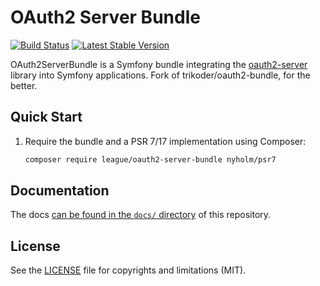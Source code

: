 # OAuth2 Server Bundle

[![Build Status](https://travis-ci.com/thephpleague/oauth2-server-bundle.svg?branch=master)](https://travis-ci.org/thephpleague/oauth2-server-bundle)
[![Latest Stable Version](https://poser.pugx.org/league/oauth2-server-bundle/v/stable)](https://packagist.org/packages/thephpleague/oauth2-server-bundle)

OAuth2ServerBundle is a Symfony bundle integrating the [oauth2-server](https://github.com/thephpleague/oauth2-server) library into Symfony applications.
Fork of trikoder/oauth2-bundle, for the better.

## Quick Start

1. Require the bundle and a PSR 7/17 implementation using Composer:

    ```sh
    composer require league/oauth2-server-bundle nyholm/psr7
    ```

## Documentation

The docs [can be found in the `docs/` directory](docs/index.md) of this repository.

## License
See the [LICENSE](LICENSE) file for copyrights and limitations (MIT).
